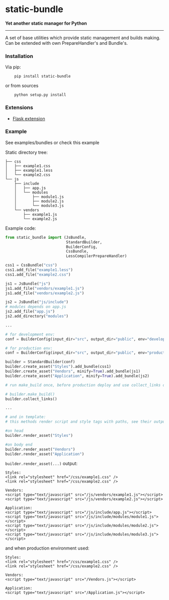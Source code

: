 # static-bundle #
**Yet another static manager for Python**

---
A set of base utilities which provide static management and builds making.
Can be extended with own PrepareHandler's and Bundle's.

### Installation ###

Via pip:
```
    pip install static-bundle
```
or from sources
```
    python setup.py install
```

### Extensions ###

 - [Flask extension](https://github.com/Rikanishu/flask-static-bundle)

### Example ###

See examples/bundles or check this example

Static directory tree:

```
├── css
│   ├── example1.css
│   ├── example1.less
│   └── example2.css
└── js
    ├── include
    │   ├── app.js
    │   └── modules
    │       ├── module1.js
    │       ├── module2.js
    │       └── module3.js
    └── vendors
        ├── example1.js
        └── example2.js
```

Example code:

```python
from static_bundle import (JsBundle,
                           StandardBuilder,
                           BuilderConfig,
                           CssBundle,
                           LessCompilerPrepareHandler)

css1 = CssBundle("css")
css1.add_file("example1.less")
css1.add_file("example2.css")

js1 = JsBundle("js")
js1.add_file("vendors/example1.js")
js1.add_file("vendors/example2.js")

js2 = JsBundle("js/include")
# modules depends on app.js
js2.add_file("app.js")
js2.add_directory("modules")

...

# for development env:
conf = BuilderConfig(input_dir="src", output_dir="public", env="development")

# for production env:
conf = BuilderConfig(input_dir="src", output_dir="public", env="production")

builder = StandardBuilder(conf)
builder.create_asset("Styles").add_bundle(css1)
builder.create_asset("Vendors", minify=True).add_bundle(js1)
builder.create_asset("Application", minify=True).add_bundle(js2)

# run make_build once, before production deploy and use collect_links on runtime

# builder.make_build()
builder.collect_links()

...

# and in template:
# this methods render script and style tags with paths, see their output

#on head
builder.render_asset("Styles")

#on body end
builder.render_asset("Vendors")
builder.render_asset("Application")

```

`builder.render_asset(...)` output:
```
Styles:
<link rel="stylesheet" href="/css/example1.css" />
<link rel="stylesheet" href="/css/example2.css" />

Vendors:
<script type="text/javascript" src="/js/vendors/example1.js"></script>
<script type="text/javascript" src="/js/vendors/example2.js"></script>

Application:
<script type="text/javascript" src="/js/include/app.js"></script>
<script type="text/javascript" src="/js/include/modules/module1.js"></script>
<script type="text/javascript" src="/js/include/modules/module2.js"></script>
<script type="text/javascript" src="/js/include/modules/module3.js"></script>

```

and when production environment used:

```
Styles:
<link rel="stylesheet" href="/css/example1.css" />
<link rel="stylesheet" href="/css/example2.css" />

Vendors:
<script type="text/javascript" src="/Vendors.js"></script>

Application:
<script type="text/javascript" src="/Application.js"></script>

```
